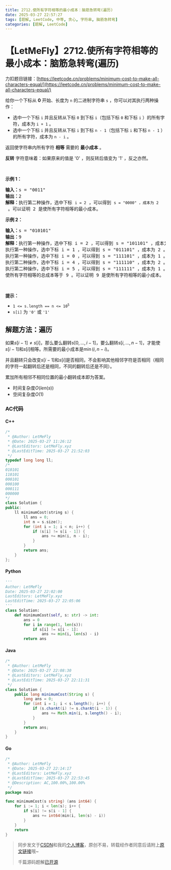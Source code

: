 ```yaml
---
title: 2712.使所有字符相等的最小成本：脑筋急转弯(遍历)
date: 2025-03-27 22:57:27
tags: [题解, LeetCode, 中等, 贪心, 字符串, 脑筋急转弯]
categories: [题解, LeetCode]
---
```


# 【LetMeFly】2712.使所有字符相等的最小成本：脑筋急转弯(遍历)

力扣题目链接：[https://leetcode.cn/problems/minimum-cost-to-make-all-characters-equal/](https://leetcode.cn/problems/minimum-cost-to-make-all-characters-equal/)

<p>给你一个下标从 <strong>0</strong> 开始、长度为 <code>n</code> 的二进制字符串 <code>s</code> ，你可以对其执行两种操作：</p>

<ul>
	<li>选中一个下标 <code>i</code> 并且反转从下标 <code>0</code> 到下标 <code>i</code>（包括下标 <code>0</code> 和下标 <code>i</code> ）的所有字符，成本为 <code>i + 1</code> 。</li>
	<li>选中一个下标 <code>i</code> 并且反转从下标 <code>i</code> 到下标 <code>n - 1</code>（包括下标 <code>i</code> 和下标 <code>n - 1</code> ）的所有字符，成本为 <code>n - i</code> 。</li>
</ul>

<p>返回使字符串内所有字符 <strong>相等</strong> 需要的 <strong>最小成本</strong> 。</p>

<p><strong>反转</strong> 字符意味着：如果原来的值是 '0' ，则反转后值变为 '1' ，反之亦然。</p>

<p>&nbsp;</p>

<p><strong>示例 1：</strong></p>

<pre>
<strong>输入：</strong>s = "0011"
<strong>输出：</strong>2
<strong>解释：</strong>执行第二种操作，选中下标 <code>i = 2</code> ，可以得到 <code>s = "0000" ，成本为 2</code> 。可以证明 2 是使所有字符相等的最小成本。
</pre>

<p><strong>示例 2：</strong></p>

<pre>
<strong>输入：</strong>s = "010101"
<strong>输出：</strong>9
<strong>解释：</strong>执行第一种操作，选中下标 i = 2 ，可以得到 s = "101101" ，成本为 3 。
执行第一种操作，选中下标 i = 1 ，可以得到 s = "011101" ，成本为 2 。
执行第一种操作，选中下标 i = 0 ，可以得到 s = "111101" ，成本为 1 。
执行第二种操作，选中下标 i = 4 ，可以得到 s = "111110" ，成本为 2 。
执行第二种操作，选中下标 i = 5 ，可以得到 s = "111111" ，成本为 1 。
使所有字符相等的总成本等于 9 。可以证明 9 是使所有字符相等的最小成本。 </pre>

<p>&nbsp;</p>

<p><strong>提示：</strong></p>

<ul>
	<li><code>1 &lt;= s.length == n &lt;= 10<sup>5</sup></code></li>
	<li><code>s[i]</code> 为 <code>'0'</code> 或 <code>'1'</code></li>
</ul>


    
## 解题方法：遍历

如果$s[i - 1]\neq s[i]$，那么要么翻转$s[0,\dots,i - 1]$，要么翻转$s[i, \dots, n-1]$，才能使$s[i - 1]$和$s[i]$相等。所需要的最小成本是$\min(i, n - i)$。

并且翻转只会改变$s[i - 1]$和$s[i]$是否相同，不会影响其他相邻字符是否相同（相同的字符一起翻转后还是相同，不同的翻转后还是不同）。

累加所有相邻不相同位置的最小翻转成本即为答案。

+ 时间复杂度$O(len(s))$
+ 空间复杂度$O(1)$

### AC代码

#### C++

```cpp
/*
 * @Author: LetMeFly
 * @Date: 2025-03-27 11:26:12
 * @LastEditors: LetMeFly.xyz
 * @LastEditTime: 2025-03-27 21:52:03
 */
typedef long long ll;
/*
010101
110101
000101
000100
000111
000000
*/
class Solution {
public:
    ll minimumCost(string s) {
        ll ans = 0;
        int n = s.size();
        for (int i = 1; i < n; i++) {
            if (s[i] != s[i - 1]) {
                ans += min(i, n - i);
            }
        }
        return ans;
    }
};
```

#### Python

```python
'''
Author: LetMeFly
Date: 2025-03-27 22:02:00
LastEditors: LetMeFly.xyz
LastEditTime: 2025-03-27 22:05:06
'''
class Solution:
    def minimumCost(self, s: str) -> int:
        ans = 0
        for i in range(1, len(s)):
            if s[i] != s[i - 1]:
                ans += min(i, len(s) - i)
        return ans
```

#### Java

```java
/*
 * @Author: LetMeFly
 * @Date: 2025-03-27 22:08:30
 * @LastEditors: LetMeFly.xyz
 * @LastEditTime: 2025-03-27 22:11:31
 */
class Solution {
    public long minimumCost(String s) {
        long ans = 0;
        for (int i = 1; i < s.length(); i++) {
            if (s.charAt(i) != s.charAt(i - 1)) {
                ans += Math.min(i, s.length() - i);
            }
        }
        return ans;
    }
}
```

#### Go

```go
/*
 * @Author: LetMeFly
 * @Date: 2025-03-27 22:14:17
 * @LastEditors: LetMeFly.xyz
 * @LastEditTime: 2025-03-27 22:53:45
 * @Description: AC,100.00%,100.00%
 */
package main

func minimumCost(s string) (ans int64) {
    for i := 1; i < len(s); i++ {
        if s[i] != s[i - 1] {
            ans += int64(min(i, len(s) - i))
        }
    }
    return
}
```

> 同步发文于[CSDN](https://letmefly.blog.csdn.net/article/details/146578546)和我的[个人博客](https://blog.letmefly.xyz/)，原创不易，转载经作者同意后请附上[原文链接](https://blog.letmefly.xyz/2025/03/27/LeetCode%202712.%E4%BD%BF%E6%89%80%E6%9C%89%E5%AD%97%E7%AC%A6%E7%9B%B8%E7%AD%89%E7%9A%84%E6%9C%80%E5%B0%8F%E6%88%90%E6%9C%AC/)哦~
>
> 千篇源码题解[已开源](https://github.com/LetMeFly666/LeetCode)
